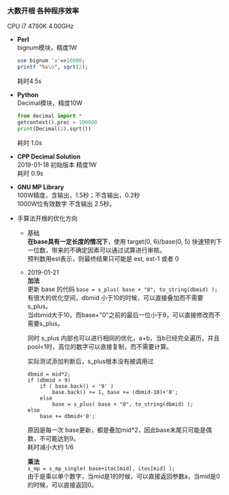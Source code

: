 ### 大数开根 各种程序效率  
CPU i7 4790K 4.00GHz  

* __Perl__  
  bignum模块，精度1W  
  ```perl
  use bignum 'a'=>10000;
  printf "%s\n", sqrt(2);
  ```  
  耗时4.5s  

* __Python__  
  Decimal模块，精度10W  
  ```python
  from decimal import *
  getcontext().prec = 100000
  print(Decimal(2).sqrt())
  ```  
  耗时 1.0s  

* __CPP Decimal Solution__  
  2019-01-18 初始版本 精度1W  
  耗时 0.9s  

* __GNU MP Library__  
  100W精度，含输出，1.5秒；不含输出，0.2秒  
  1000W位有效数字 不含输出 2.5秒。  

  
* 手算法开根的优化方向  
  * 基础  
    __在base具有一定长度的情况下__，使用 target(0, 6)/base(0, 5) 快速预判下一位数，带来的不确定因素可以通过试算进行审核。  
    预判数用est表示，则最终结果只可能是 est, est-1 或者 0  
  * 2019-01-21  
    __加法__  
    更新 base 的代码 `base = s_plus( base + "0", to_string(dbmid) );`  
    有很大的优化空间，dbmid 小于10的时候，可以直接叠加而不需要s_plus。  
    当dbmid大于10，而base+"0"之前的最后一位小于9，可以直接修改而不需要s_plus。  

    同时 s_plus 内部也可以进行相同的优化，a+b，当b已经完全遍历，并且pool<1时，高位的数字可以直接复制，而不需要计算。  

    实际测试添加判断后，s_plus根本没有被调用过  
    ```
    dbmid = mid*2;
    if (dbmid > 9)
        if ( base.back() < '9' )
            base.back() += 1, base += (dbmid-10)+'0';
        else
            base = s_plus( base + "0", to_string(dbmid) );
    else
        base += dbmid+'0';
    ```  
    原因是每一次 base更新，都是叠加mid*2，因此base末尾只可能是偶数，不可能达到9。  
    耗时减小大约 1/6  

    __乘法__  
    `s_mp = s_mp_single( base+itoc[mid], itos[mid] );`  
    由于是乘以单个数字，当mid是1的时候，可以直接返回参数a，当mid是0的时候，可以直接返回0。  

  

  

